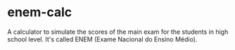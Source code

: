 # enem-calc
A calculator to simulate the scores of the main exam for the students in high school level. It's called ENEM (Exame Nacional do Ensino Médio).
